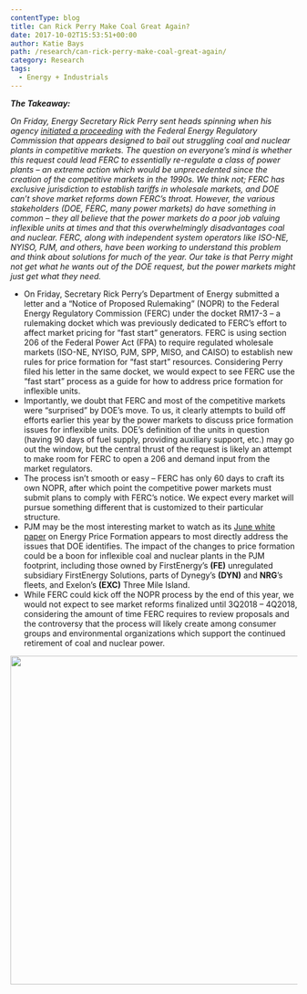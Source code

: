 ```yaml
---
contentType: blog
title: Can Rick Perry Make Coal Great Again?
date: 2017-10-02T15:53:51+00:00
author: Katie Bays
path: /research/can-rick-perry-make-coal-great-again/
category: Research
tags:
  - Energy + Industrials
---
```

**_The Takeaway:_**

_On Friday, Energy Secretary Rick Perry sent heads spinning when his agency [<u>initiated a proceeding</u>](file:///C:/Users/ocostello/Downloads/20170929-5055(32427142).pdf) with the Federal Energy Regulatory Commission that appears designed to bail out struggling coal and nuclear plants in competitive markets. The question on everyone’s mind is whether this request could lead FERC to essentially re-regulate a class of power plants &#8211; an extreme action which would be unprecedented since the creation of the competitive markets in the 1990s. We think not; FERC has exclusive jurisdiction to establish tariffs in wholesale markets, and DOE can’t shove market reforms down FERC’s throat. However, the various stakeholders (DOE, FERC, many power markets) do have something in common – they all believe that the power markets do a poor job valuing inflexible units at times and that this overwhelmingly disadvantages coal and nuclear. FERC, along with independent system operators like ISO-NE, NYISO, PJM, and others, have been working to understand this problem and think about solutions for much of the year. Our take is that Perry might not get what he wants out of the DOE request, but the power markets might just get what they need._

  * On Friday, Secretary Rick Perry’s Department of Energy submitted a letter and a “Notice of Proposed Rulemaking” (NOPR) to the Federal Energy Regulatory Commission (FERC) under the docket RM17-3 – a rulemaking docket which was previously dedicated to FERC’s effort to affect market pricing for “fast start” generators. FERC is using section 206 of the Federal Power Act (FPA) to require regulated wholesale markets (ISO-NE, NYISO, PJM, SPP, MISO, and CAISO) to establish new rules for price formation for “fast start” resources. Considering Perry filed his letter in the same docket, we would expect to see FERC use the “fast start” process as a guide for how to address price formation for inflexible units.
  * Importantly, we doubt that FERC and most of the competitive markets were “surprised” by DOE’s move. To us, it clearly attempts to build off efforts earlier this year by the power markets to discuss price formation issues for inflexible units. DOE’s definition of the units in question (having 90 days of fuel supply, providing auxiliary support, etc.) may go out the window, but the central thrust of the request is likely an attempt to make room for FERC to open a 206 and demand input from the market regulators.
  * The process isn’t smooth or easy – FERC has only 60 days to craft its own NOPR, after which point the competitive power markets must submit plans to comply with FERC’s notice. We expect every market will pursue something different that is customized to their particular structure.
  * PJM may be the most interesting market to watch as its [June white paper](http://www.pjm.com/~/media/library/reports-notices/special-reports/20170615-energy-market-price-formation.ashx) on Energy Price Formation appears to most directly address the issues that DOE identifies. The impact of the changes to price formation could be a boon for inflexible coal and nuclear plants in the PJM footprint, including those owned by FirstEnergy’s **(FE)** unregulated subsidiary FirstEnergy Solutions, parts of Dynegy’s **(DYN)** and **NRG**’s fleets, and Exelon’s **(EXC)** Three Mile Island.
  * While FERC could kick off the NOPR process by the end of this year, we would not expect to see market reforms finalized until 3Q2018 – 4Q2018, considering the amount of time FERC requires to review proposals and the controversy that the process will likely create among consumer groups and environmental organizations which support the continued retirement of coal and nuclear power.

<img class="alignnone size-full wp-image-920" src="https://heightllc.com/wp-content/uploads/2017/10/risks-katie.png" alt="" width="741" height="576" />